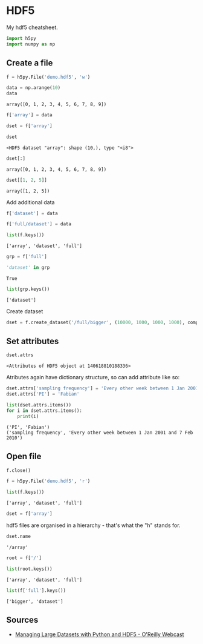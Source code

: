 # HDF5


My hdf5 cheatsheet.

``` python
import h5py
import numpy as np
```

## Create a file

``` python
f = h5py.File('demo.hdf5', 'w')
```

``` python
data = np.arange(10)
data
```

    array([0, 1, 2, 3, 4, 5, 6, 7, 8, 9])

``` python
f['array'] = data
```

``` python
dset = f['array']
```

``` python
dset
```

    <HDF5 dataset "array": shape (10,), type "<i8">

``` python
dset[:]
```

    array([0, 1, 2, 3, 4, 5, 6, 7, 8, 9])

``` python
dset[[1, 2, 5]]
```

    array([1, 2, 5])

Add additional data

``` python
f['dataset'] = data
```

``` python
f['full/dataset'] = data
```

``` python
list(f.keys())
```

    ['array', 'dataset', 'full']

``` python
grp = f['full']
```

``` python
'dataset' in grp
```

    True

``` python
list(grp.keys())
```

    ['dataset']

Create dataset

``` python
dset = f.create_dataset('/full/bigger', (10000, 1000, 1000, 1000), compression='gzip')
```

## Set attributes

``` python
dset.attrs
```

    <Attributes of HDF5 object at 140618810188336>

Atributes again have dictionary structure, so can add attribute like so:

``` python
dset.attrs['sampling frequency'] = 'Every other week between 1 Jan 2001 and 7 Feb 2010'
dset.attrs['PI'] = 'Fabian'
```

``` python
list(dset.attrs.items())
for i in dset.attrs.items():
    print(i)
```

    ('PI', 'Fabian')
    ('sampling frequency', 'Every other week between 1 Jan 2001 and 7 Feb 2010')

## Open file

``` python
f.close()
```

``` python
f = h5py.File('demo.hdf5', 'r')
```

``` python
list(f.keys())
```

    ['array', 'dataset', 'full']

``` python
dset = f['array']
```

hdf5 files are organised in a hierarchy - that's what the "h" stands for.

``` python
dset.name
```

    '/array'

``` python
root = f['/']
```

``` python
list(root.keys())
```

    ['array', 'dataset', 'full']

``` python
list(f['full'].keys())
```

    ['bigger', 'dataset']

## Sources

-   [Managing Large Datasets with Python and HDF5 - O'Reilly Webcast](https://www.youtube.com/watch?v=wZEFoVUu8h0)

